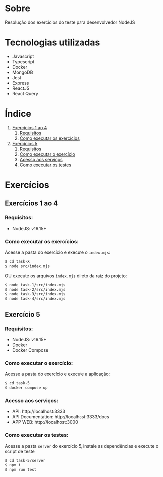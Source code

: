 # Sobre

Resolução dos exercícios do teste para desenvolvedor NodeJS

# Tecnologias utilizadas

- Javascript
- Typescript
- Docker
- MongoDB
- Jest
- Express
- ReactJS
- React Query

# Índice

  1. [Exercícios 1 ao 4](#exercícios-1-ao-4)
      1. [Requisitos](#requisitos)
      2. [Como executar os exercícios](#como-executar-os-exercícios)
  2. [Exercícios 5](#exercício-5)
      1. [Requisitos](#requisitos-1)
      2. [Como executar o exercício](#como-executar-o-exercício)
      3. [Acesso aos serviços](#acesso-aos-serviços)
      4. [Como executar os testes](#como-executar-os-testes)

# Exercícios

## Exercícios 1 ao 4

### Requisitos:

- NodeJS: v16.15+

### Como executar os exercícios:

Acesse a pasta do exercício e execute o `index.mjs`:

```bash
$ cd task-X
$ node src/index.mjs
```

OU execute os arquivos `index.mjs` direto da raiz do projeto:

```bash
$ node task-1/src/index.mjs
$ node task-2/src/index.mjs
$ node task-3/src/index.mjs
$ node task-4/src/index.mjs
```

## Exercício 5

### Requisitos:

* NodeJS: v16.15+
* Docker
* Docker Compose

### Como executar o exercício:

Acesse a pasta do exercício e execute a aplicação:
```bash
$ cd task-5
$ docker compose up
```

### Acesso aos serviços:
- API: http://localhost:3333
- API Documentation: http://localhost:3333/docs
- APP WEB: http://localhost:3000

### Como executar os testes:

Acesse a pasta `server` do exercício 5, instale as dependências e execute o script de teste
```bash
$ cd task-5/server
$ npm i
$ npm run test
```